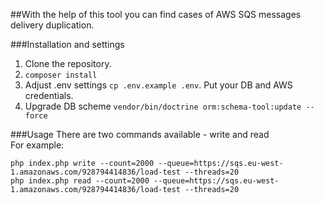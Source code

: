 ##With the help of this tool you can find cases of AWS SQS messages delivery duplication.

###Installation and settings
1. Clone the repository.
2. `composer install`
3. Adjust .env settings `cp .env.example .env`. Put your DB and AWS credentials.
4. Upgrade DB scheme `vendor/bin/doctrine orm:schema-tool:update --force`

###Usage
There are two commands available - write and read  
For example:

`php index.php write --count=2000 --queue=https://sqs.eu-west-1.amazonaws.com/928794414836/load-test --threads=20`  
`php index.php read --count=2000 --queue=https://sqs.eu-west-1.amazonaws.com/928794414836/load-test --threads=20`